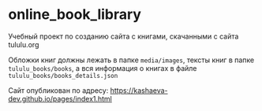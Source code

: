 # online_book_library

Учебный проект по созданию сайта с книгами, скачанными с сайта tululu.org

Обложки книг должны лежать в папке `media/images`, тексты книг в папке `tululu_books/books`,
а вся информация о книгах в файле `tululu_books/books_details.json`

Cайт опубликован по адресу: https://kashaeva-dev.github.io/pages/index1.html
